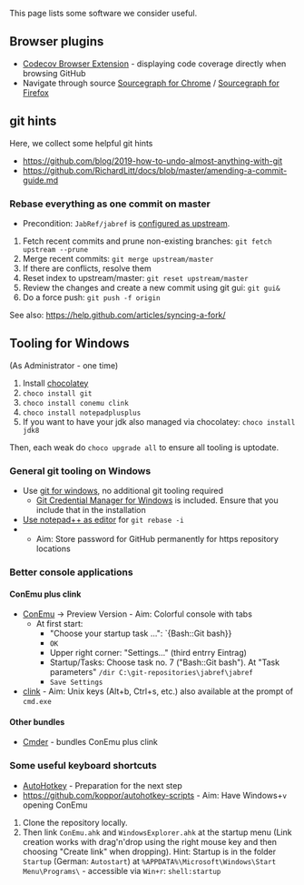 This page lists some software we consider useful.

## Browser plugins

* [Codecov Browser Extension](https://github.com/codecov/browser-extension) - displaying code coverage directly when browsing GitHub
* Navigate through source [Sourcegraph for Chrome](https://chrome.google.com/webstore/detail/sourcegraph-for-github/) / [Sourcegraph for Firefox](https://addons.mozilla.org/de/firefox/addon/sourcegraph-addon-for-github/)

## git hints
Here, we collect some helpful git hints

* https://github.com/blog/2019-how-to-undo-almost-anything-with-git
* https://github.com/RichardLitt/docs/blob/master/amending-a-commit-guide.md

### Rebase everything as one commit on master
* Precondition: `JabRef/jabref` is [configured as upstream](https://help.github.com/articles/configuring-a-remote-for-a-fork/). 

1. Fetch recent commits and prune non-existing branches: `git fetch upstream --prune`
2. Merge recent commits: `git merge upstream/master`
3. If there are conflicts, resolve them
4. Reset index to upstream/master: `git reset upstream/master`
5. Review the changes and create a new commit using git gui: `git gui&`
6. Do a force push: `git push -f origin`

See also: https://help.github.com/articles/syncing-a-fork/

## Tooling for Windows

(As Administrator - one time)

1. Install [chocolatey](https://chocolatey.org/)
2. `choco install git`
3. `choco install conemu clink`
4. `choco install notepadplusplus`
5. If you want to have your jdk also managed via chocolatey: `choco install jdk8`

Then, each weak do `choco upgrade all` to ensure all tooling is uptodate.

### General git tooling on Windows

* Use [git for windows](https://git-for-windows.github.io/), no additional git tooling required
  * [Git Credential Manager for Windows](https://github.com/Microsoft/Git-Credential-Manager-for-Windows) is included. Ensure that you include that in the installation
* [Use notepad++ as editor](http://stackoverflow.com/a/2486342/873282) for `git rebase -i`
*  - Aim: Store password for GitHub permanently for https repository locations

### Better console applications

#### ConEmu plus clink

* [ConEmu] -> Preview Version  - Aim: Colorful console with tabs
  * At first start:
    * "Choose your startup task ...": `{Bash::Git bash}}
    * `OK`
    * Upper right corner: "Settings..." (third entrry Eintrag)
    * Startup/Tasks: Choose task no. 7 ("Bash::Git bash"). At "Task parameters" `/dir C:\git-repositories\jabref\jabref`
    * `Save Settings`
* [clink] - Aim: Unix keys (Alt+b, Ctrl+s, etc.) also available at the prompt of `cmd.exe`

#### Other bundles

* [Cmder] - bundles ConEmu plus clink


### Some useful keyboard shortcuts

* [AutoHotkey](http://autohotkey.com/) - Preparation for the next step
* https://github.com/koppor/autohotkey-scripts - Aim: Have Windows+`v` opening ConEmu
 1. Clone the repository locally.
 2. Then link `ConEmu.ahk` and `WindowsExplorer.ahk` at the startup menu (Link creation works with drag'n'drop using the right mouse key and then choosing "Create link" when dropping). Hint: Startup is in the folder `Startup` (German: `Autostart`) at `%APPDATA%\Microsoft\Windows\Start Menu\Programs\` - accessible via `Win+r`: `shell:startup`

  [ConEmu]: http://conemu.github.io/
  [clink]: http://mridgers.github.io/clink/
  [Cmder]: http://cmder.net/
